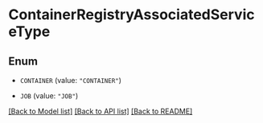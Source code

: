 # ContainerRegistryAssociatedServiceType

## Enum


* `CONTAINER` (value: `"CONTAINER"`)

* `JOB` (value: `"JOB"`)


[[Back to Model list]](../README.md#documentation-for-models) [[Back to API list]](../README.md#documentation-for-api-endpoints) [[Back to README]](../README.md)



